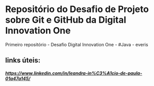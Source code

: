 # Repositório do Desafio de Projeto sobre Git e GitHub da Digital Innovation One 
Primeiro repositório - Desafio Digital Innovation One - #Java - everis 

## links úteis: 
##### https://www.linkedin.com/in/leandra-in%C3%A1cio-de-paula-01a47a145/
